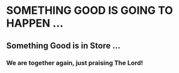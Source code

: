 # SOMETHING GOOD IS GOING TO HAPPEN ...

## Something Good is in Store ...

### We are together again, just praising The Lord!
